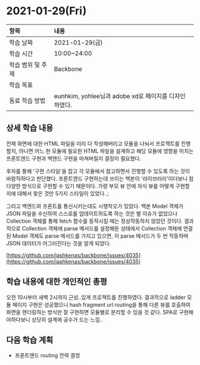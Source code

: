 # 2021-01-29\(Fri\)

| 항목 | 내용 |
| :--- | :--- |
| 학습 날짜 | 2021-01-29\(금\) |
| 학습 시간 | 10:00~24:00 |
| 학습 범위 및 주제 | Backbone |
| 학습 목표 |  |
| 동료 학습 방법 | eunhkim, yohlee님과 adobe xd로 페이지를 디자인하였다. |

## 상세 학습 내용

전체 화면에 대한 HTML 파일을 미리 다 작성해버리고 모듈을 나눠서 프로젝트를 진행할지, 아니면 어느 한 모듈에 필요한 HTML 파일을 설계하고 해당 모듈에 영향을 미치는 프론트엔드 구현과 백엔드 구현을 마쳐버릴지 결정이 필요했다.

후자를 통해 '구현 스타일'을 잡고 각 모듈에서 참고하면서 진행할 수 있도록 하는 것이 바람직하다고 판단했다. 프론트엔드 구현하는데 쓰이는 백본이 '라이브러리'이다보니 참 다양한 방식으로 구현할 수 있기 때문이다. 가령 부모 뷰 안에 자식 뷰를 어떻게 구현할지에 대해서 찾은 것만 5가지 스타일이 있었다..;

그리고 백엔드와 프론트를 통신시키는데도 시행착오가 있었다. 백본 Model 객체가 JSON 파일을 수신하여 스스로를 업데이트하도록 하는 것은 별 이슈가 없었으나 Collection 객체를 통해 fetch 함수를 동작시킬 때는 정상작동하지 않았던 것이다. 결과적으로 Collection 객체에 parse 메서드를 설정해둔 상태에서 Collection 객체에 연결된 Model 객체도 parse 메서드를 가지고 있으면, 이 parse 메서드가 두 번 작동하며 JSON 데이터가 어그러진다는 것을 알게 되었다.

[https://github.com/jashkenas/backbone/issues/4035](https://github.com/jashkenas/backbone/issues/4035)

## 학습 내용에 대한 개인적인 총평

오전 10시부터 새벽 2시까지 근성..있게 프로젝트를 진행하였다. 결과적으로 ladder 모듈 페이지 구현은 성공했으니 hash fragment url routing을 통해 다른 뷰를 호출하여 화면을 렌더링하는 방식만 잘 구현하면 모듈별로 분리할 수 있을 것 같다. SPA로 구현해야하다보니 상당히 설계에 공수가 드는 느낌..

## 다음 학습 계획

* 프론트엔드 routing 전략 결정

